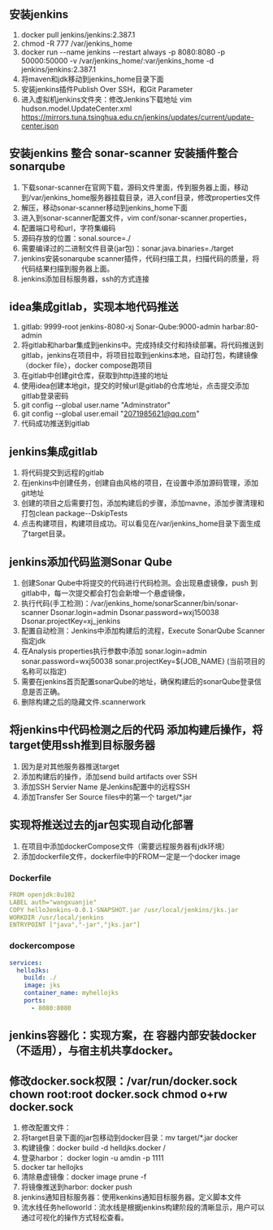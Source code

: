 ## 安装jenkins
1. docker pull jenkins/jenkins:2.387.1
3. chmod -R 777 /var/jenkins_home
3. docker run --name jenkins --restart always -p 8080:8080 -p 50000:50000 -v /var/jenkins_home/:var/jenkins_home -d jenkins/jenkins:2.387.1
4. 将maven和jdk移动到jenkins_home目录下面
5. 安装jenkins插件Publish Over SSH，和Git Parameter
6. 进入虚拟机jenkins文件夹：修改Jenkins下载地址   vim hudson.model.UpdateCenter.xml
<url>https://mirrors.tuna.tsinghua.edu.cn/jenkins/updates/current/update-center.json</url>

## 安装jenkins 整合 sonar-scanner 安装插件整合sonarqube
1. 下载sonar-scanner在官网下载，源码文件里面，传到服务器上面，移动到/var/jenkins_home服务器挂载目录，进入conf目录，修改properties文件
2. 解压，移动sonar-scanner移动到jenkins_home下面
3. 进入到sonar-scanner配置文件，vim conf/sonar-scanner.properties，
4. 配置端口号和url，字符集编码
5. 源码存放的位置：sonal.source=./
6. 需要编译过的二进制文件目录(jar包)：sonar.java.binaries=./target
7. jenkins安装sonarqube scanner插件，代码扫描工具，扫描代码的质量，将代码结果扫描到服务器上面。
8. jenkins添加目标服务器，ssh的方式连接

## idea集成gitlab，实现本地代码推送
1. gitlab: 9999-root  jenkins-8080-xj  Sonar-Qube:9000-admin   harbar:80-admin
2. 将gitlab和harbar集成到jenkins中。完成持续交付和持续部署。将代码推送到gitlab，jenkins在项目中，将项目拉取到jenkins本地，自动打包，构建镜像（docker file），docker compose跑项目
3. 在gitlab中创建git仓库，获取到http连接的地址
4. 使用idea创建本地git，提交的时候url是gitlab的仓库地址，点击提交添加gitlab登录密码
5. git config --global user.name "Adminstrator"
6. git config --global user.email "2071985621@qq.com"
7. 代码成功推送到gitlab

## jenkins集成gitlab
1. 将代码提交到远程的gitlab
2. 在jenkins中创建任务，创建自由风格的项目，在设置中添加源码管理，添加git地址
3. 创建的项目之后需要打包，添加构建后的步骤，添加mavne，添加步骤清理和打包clean package--DskipTests
4. 点击构建项目，构建项目成功。可以看见在/var/jenkins_home目录下面生成了target目录。

## jenkins添加代码监测Sonar Qube
1. 创建Sonar Qube中将提交的代码进行代码检测。会出现悬虚镜像，push 到gitlab中，每一次提交都会打包会新增一个悬虚镜像，
2. 执行代码(手工检测)：/var/jenkins_home/sonarScanner/bin/sonar-scanner Dsonar.login=admin Dsonar.password=wxj150038 Dsonar.projectKey=xj_jenkins
3. 配置自动检测：Jenkins中添加构建后的流程，Execute SonarQube Scanner 指定jdk
4. 在Analysis properties执行参数中添加  sonar.login=admin  sonar.password=wxj50038  sonar.projectKey=${JOB_NAME}  (当前项目的名称可以指定)
5. 需要在jenkins首页配置sonarQube的地址，确保构建后的sonarQube登录信息是否正确。
6. 删除构建之后的隐藏文件.scannerwork

## 将jenkins中代码检测之后的代码 添加构建后操作，将target使用ssh推到目标服务器
1. 因为是对其他服务器推送target
2. 添加构建后的操作，添加send build artifacts over SSH
3. 添加SSH Servier Name 是Jenkins配置中的远程SSH
4. 添加Transfer Ser Source files中的第一个  target/*.jar

## 实现将推送过去的jar包实现自动化部署
1. 在项目中添加dockerCompose文件（需要远程服务器有jdk环境）
2. 添加dockerfile文件，dockerfile中的FROM一定是一个docker image

### Dockerfile
``` yml
FROM openjdk:8u102
LABEL auth="wangxuanjie"
COPY helloJenkins-0.0.1-SNAPSHOT.jar /usr/local/jenkins/jks.jar
WORKDIR /usr/local/jenkins
ENTRYPOINT ["java","-jar","jks.jar"]
```
### dockercompose
``` yml
services:
  helloJks:
    build: ./
    image: jks
    container_name: myhellojks
    ports:
      - 8080:8080
```

## jenkins容器化：实现方案，在 容器内部安装docker（不适用），与宿主机共享docker。
## 修改docker.sock权限：/var/run/docker.sock  chown root:root docker.sock              chmod o+rw docker.sock

1. 修改配置文件：
2. 将target目录下面的jar包移动到docker目录：mv target/*.jar docker
3. 构建镜像：docker build -d helldjks.docker /
4. 登录harbor： docker login -u amdin -p 1111
5. docker tar hellojks
6. 清除悬虚镜像：docker image prune -f
7. 将镜像推送到harbor: docker push
8. jenkins通知目标服务器：使用kenkins通知目标服务器。定义脚本文件
9. 流水线任务helloworld：流水线是根据jenkins构建阶段的清晰显示，用户可以通过可视化的操作方式轻松查看。

